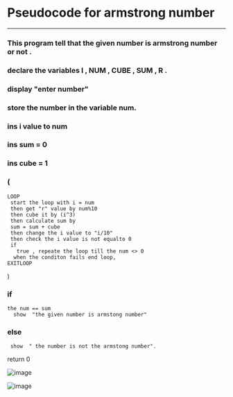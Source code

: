 # Pseudocode for armstrong number
----

### This program tell that the given number is armstrong number or not  .
### declare the variables **I , NUM , CUBE , SUM , R** .
### display "enter number"
### store the number in the variable num.
### ins      i value to num
### ins      sum = 0
### ins      cube = 1
### ( 
    LOOP
     start the loop with i = num
     then get "r" value by num%10
     then cube it by (i^3)
     then calculate sum by
     sum = sum + cube 
     then change the i value to "i/10"
     then check the i value is not equalto 0
     if
       true , repeate the loop till the num <> 0
      when the conditon fails end loop,
    EXITLOOP       
)
###   if 
    the num == sum 
      show  "the given number is armstong number"
### else
     show  " the number is not the armstong number".

return 0


![image](https://user-images.githubusercontent.com/75233578/102066762-3ab8d780-3e20-11eb-83be-5235e469ac11.png)

![image](https://user-images.githubusercontent.com/75233578/102067140-ba46a680-3e20-11eb-8b30-75a32082ffda.png)







